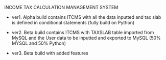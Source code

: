 INCOME TAX CALCULATION MANAGEMENT SYSTEM
  - ver1. Alpha build contains ITCMS with all the data inputted and tax slab is defined in conditional statements (fully build on Python)
  
  - ver2. Beta build contains ITCMS with TAXSLAB table imported from MySQL and the User data to be inputted and exported to MySQL 
     (50% MYSQL and 50% Python)
  - ver3. Beta build with added features
